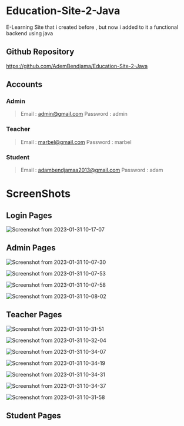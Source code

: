 # Education-Site-2-Java

E-Learning Site that i created before , but now i added to it a functional backend using java

## Github Repository
https://github.com/AdemBendjama/Education-Site-2-Java

## Accounts
### Admin
> Email : admin@gmail.com
> Password : admin
### Teacher
> Email : marbel@gmail.com
> Password : marbel
### Student
> Email : adambendjamaa2013@gmail.com
> Password : adam

# ScreenShots

## Login Pages
![Screenshot from 2023-01-31 10-17-07](https://user-images.githubusercontent.com/93732841/215719018-ee7707c4-c192-447a-846c-f82ecd2be381.jpg)

## Admin Pages
![Screenshot from 2023-01-31 10-07-30](https://user-images.githubusercontent.com/93732841/215718068-9c1429dc-9545-4166-bfff-f5862b010fe7.png)

![Screenshot from 2023-01-31 10-07-53](https://user-images.githubusercontent.com/93732841/215718113-60d048ea-fce7-41af-8f47-4c562c99f7e6.jpg)

![Screenshot from 2023-01-31 10-07-58](https://user-images.githubusercontent.com/93732841/215718152-d607b417-c857-46f9-b5dc-7cd79c5b264e.jpg)

![Screenshot from 2023-01-31 10-08-02](https://user-images.githubusercontent.com/93732841/215718163-2043a60e-7981-48bd-b42a-80da9cb53239.jpg)

## Teacher Pages
![Screenshot from 2023-01-31 10-31-51](https://user-images.githubusercontent.com/93732841/215722405-066f5701-b504-4a3d-913d-e1476f01bc9e.jpg)

![Screenshot from 2023-01-31 10-32-04](https://user-images.githubusercontent.com/93732841/215722441-1578f6a1-4cf7-4a0f-a4e5-af7f70f5ba33.jpg)

![Screenshot from 2023-01-31 10-34-07](https://user-images.githubusercontent.com/93732841/215723036-676985f9-cea9-4711-b5f3-ce041611f7ad.jpg)

![Screenshot from 2023-01-31 10-34-19](https://user-images.githubusercontent.com/93732841/215723102-5c818eea-e892-4823-bc23-40f8b7bf4dd2.jpg)

![Screenshot from 2023-01-31 10-34-31](https://user-images.githubusercontent.com/93732841/215723112-9dae1406-21a6-426d-818c-9c651bf38a6c.jpg)

![Screenshot from 2023-01-31 10-34-37](https://user-images.githubusercontent.com/93732841/215723139-5586f85f-7365-4fde-9a13-ebcf3c36d7a6.jpg)

![Screenshot from 2023-01-31 10-31-58](https://user-images.githubusercontent.com/93732841/215722429-db02c541-bfcd-41f2-a1e9-df21999b6a79.jpg)

## Student Pages

